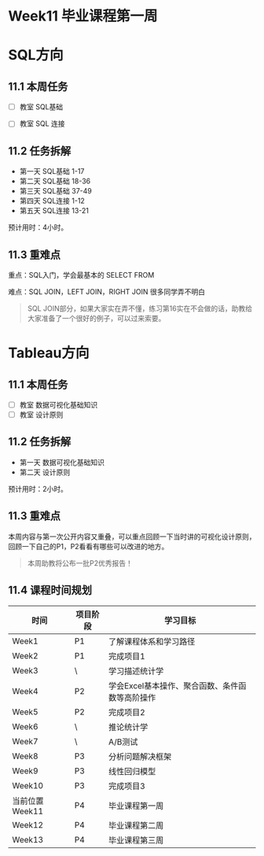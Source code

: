 # Week11 毕业课程第一周

# SQL方向

## 11.1 本周任务

  - [ ] 教室 SQL基础
  - [ ] 教室 SQL 连接


## 11.2 任务拆解
  - 第一天 SQL基础 1-17
  - 第二天 SQL基础 18-36
  - 第三天 SQL基础 37-49
  - 第四天 SQL连接 1-12
  - 第五天 SQL连接 13-21

预计用时：4小时。
## 11.3 重难点

重点：SQL入门，学会最基本的 SELECT FROM

难点：SQL JOIN，LEFT JOIN，RIGHT JOIN 很多同学弄不明白

> SQL JOIN部分，如果大家实在弄不懂，练习第16实在不会做的话，助教给大家准备了一个很好的例子，可以过来索要。

# Tableau方向

## 11.1 本周任务

  - [ ] 教室 数据可视化基础知识
  - [ ] 教室 设计原则

## 11.2 任务拆解
  - 第一天 数据可视化基础知识
  - 第二天 设计原则

预计用时：2小时。

## 11.3 重难点

本周内容与第一次公开内容又重叠，可以重点回顾一下当时讲的可视化设计原则，回顾一下自己的P1，P2看看有哪些可以改进的地方。

> 本周助教将公布一批P2优秀报告！



## 11.4 课程时间规划

时间|项目阶段|学习目标
---|---|---
Week1| P1|了解课程体系和学习路径
Week2|P1|完成项目1
Week3|\ |学习描述统计学
Week4|P2|学会Excel基本操作、聚合函数、条件函数等高阶操作
Week5|P2|完成项目2
Week6|\ |推论统计学
Week7|\ |A/B测试
Week8|P3|分析问题解决框架
Week9|P3|线性回归模型
Week10|P3|完成项目3
当前位置Week11|P4|毕业课程第一周
Week12|P4|毕业课程第二周
Week13|P4|毕业课程第三周
